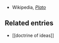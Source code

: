 

* Wikipedia, _[Plato](http://en.wikipedia.org/wiki/Plato)_

## Related entries

* [[doctrine of ideas]]

